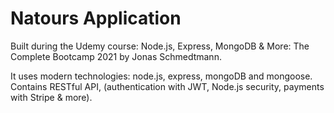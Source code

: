 # Natours Application

Built during the Udemy course: Node.js, Express, MongoDB & More: The Complete Bootcamp 2021 by Jonas Schmedtmann.

It uses modern technologies: node.js, express, mongoDB and mongoose. Contains RESTful API, (authentication with JWT, Node.js security, payments with Stripe & more).



